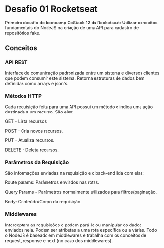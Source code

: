 # Desafio 01 Rocketseat
Primeiro desafio do bootcamp GoStack 12 da Rocketseat: Utilizar conceitos fundamentais do NodeJS na criação de uma API para cadastro de repositórios fake.

## Conceitos
### API REST
Interface de comunicação padronizada entre um sistema e diversos clientes que podem consumir este sistema. Retorna estruturas de dados bem definidas como arrays e json's.

### Métodos HTTP
Cada requisição feita para uma API possui um método e indica uma ação destinada a um recurso. São eles:

GET - Lista recursos.

POST - Cria novos recursos.

PUT - Atualiza recursos.

DELETE - Deleta recursos.

### Parâmetros da Requisição
São informações enviadas na requisição e o back-end lida com elas:

Route params: Parâmetros enviados nas rotas.

Query Params - Parâmetros normalmente utilizados para filtros/paginação.

Body: Conteúdo/Corpo da requisição.

### Middlewares
Interceptam as requisições e podem pará-la ou manipular os dados enviados nela. Podem ser atríbutas a uma rota específica ou a várias. Todo o NodeJS é baseado em middlewares e trabalha com os conceitos de request, response e next (no caso dos middlewares).
